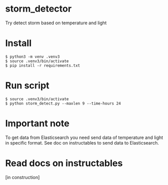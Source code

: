 # storm_detector

Try detect storm based on temperature and light

# Install

```
$ python3 -m venv .venv3
$ source .venv3/bin/activate
$ pip install -r requirements.txt
```

# Run script

```
$ source .venv3/bin/activate
$ python storm_detect.py --maxlen 9 --time-hours 24
```

# Important note

To get data from Elasticsearch you need send data of temperature and light in specific format. See doc on instructables to send data to Elasticsearch.

# Read docs on instructables

[in construction]
